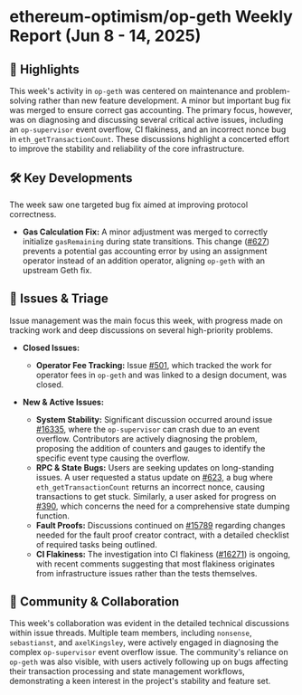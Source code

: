 # ethereum-optimism/op-geth Weekly Report (Jun 8 - 14, 2025)

## 🚀 Highlights
This week's activity in `op-geth` was centered on maintenance and problem-solving rather than new feature development. A minor but important bug fix was merged to ensure correct gas accounting. The primary focus, however, was on diagnosing and discussing several critical active issues, including an `op-supervisor` event overflow, CI flakiness, and an incorrect nonce bug in `eth_getTransactionCount`. These discussions highlight a concerted effort to improve the stability and reliability of the core infrastructure.

## 🛠️ Key Developments
The week saw one targeted bug fix aimed at improving protocol correctness.

- **Gas Calculation Fix:** A minor adjustment was merged to correctly initialize `gasRemaining` during state transitions. This change ([#627](https://github.com/ethereum-optimism/op-geth/pull/627)) prevents a potential gas accounting error by using an assignment operator instead of an addition operator, aligning `op-geth` with an upstream Geth fix.

## 🐛 Issues & Triage
Issue management was the main focus this week, with progress made on tracking work and deep discussions on several high-priority problems.

- **Closed Issues:**
  - **Operator Fee Tracking:** Issue [#501](https://github.com/ethereum-optimism/op-geth/issues/501), which tracked the work for operator fees in `op-geth` and was linked to a design document, was closed.

- **New & Active Issues:**
  - **System Stability:** Significant discussion occurred around issue [#16335](https://github.com/ethereum-optimism/op-geth/issues/16335), where the `op-supervisor` can crash due to an event overflow. Contributors are actively diagnosing the problem, proposing the addition of counters and gauges to identify the specific event type causing the overflow.
  - **RPC & State Bugs:** Users are seeking updates on long-standing issues. A user requested a status update on [#623](https://github.com/ethereum-optimism/op-geth/issues/623), a bug where `eth_getTransactionCount` returns an incorrect nonce, causing transactions to get stuck. Similarly, a user asked for progress on [#390](https://github.com/ethereum-optimism/op-geth/issues/390), which concerns the need for a comprehensive state dumping function.
  - **Fault Proofs:** Discussions continued on [#15789](https://github.com/ethereum-optimism/op-geth/issues/15789) regarding changes needed for the fault proof creator contract, with a detailed checklist of required tasks being outlined.
  - **CI Flakiness:** The investigation into CI flakiness ([#16271](https://github.com/ethereum-optimism/op-geth/issues/16271)) is ongoing, with recent comments suggesting that most flakiness originates from infrastructure issues rather than the tests themselves.

## 💬 Community & Collaboration
This week's collaboration was evident in the detailed technical discussions within issue threads. Multiple team members, including `nonsense`, `sebastianst`, and `axelKingsley`, were actively engaged in diagnosing the complex `op-supervisor` event overflow issue. The community's reliance on `op-geth` was also visible, with users actively following up on bugs affecting their transaction processing and state management workflows, demonstrating a keen interest in the project's stability and feature set.